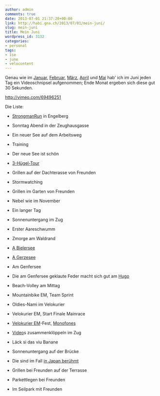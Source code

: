 ```yaml
---
author: admin
comments: true
date: 2013-07-01 21:37:20+00:00
link: http://habi.gna.ch/2013/07/01/mein-juni/
slug: mein-juni
title: Mein Juni
wordpress_id: 3132
categories:
- personal
tags:
- 1se
- june
- velocontent
---
```


Genau wie im [Januar](http://habi.gna.ch/2013/02/01/mein-januar/), [Februar](http://habi.gna.ch/2013/03/04/mein-februar/), [März](http://habi.gna.ch/2013/04/01/mein-marz/), [April](http://habi.gna.ch/2013/05/01/mein-april/) und [Mai](http://habi.gna.ch/2013/06/01/mein-mai/) hab' ich im Juni jeden Tag ein Videoschnipsel aufgenommen; Ende Monat ergeben sich diese gut 30 Sekunden.

http://vimeo.com/69496251

Die Liste:




  
  * [StrongmanRun](http://habi.gna.ch/2013/06/03/strongman-run-2013-in-engelberg/) in Engelberg


  
  * Sonntag Abend in der Zeughausgasse


  
  * Ein neuer See auf dem Arbeitsweg


  
  * Training


  
  * Der neue See ist schön


  
  * [3-Hügel-Tour](http://runkeeper.com/user/davidhaberthuer/activity/191188340)


  
  * Grillen auf der Dachterasse von Freunden


  
  * Stormwatching


  
  * Grillen im Garten von Freunden


  
  * Nebel wie im November


  
  * Ein langer Tag


  
  * Sonnenuntergang im Zug


  
  * Erster Aareschwumm


  
  * Zmorge am Waldrand


  
  * [A Bielersee](http://runkeeper.com/user/davidhaberthuer/activity/195149047)


  
  * [A Gerzesee](http://runkeeper.com/user/davidhaberthuer/activity/195597944)


  
  * Am Genfersee


  
  * Die am Genfersee geklaute Feder macht sich gut am [Hugo](http://photos.davidhaberthuer.ch/index.php?type=recent&tags=hugokoblet)


  
  * Beach-Volley am Mittag


  
  * Mountainbike EM, Team Sprint


  
  * Oldies-Nami im Velokurier


  
  * Velokurier EM, Start Finale Mainrace


  
  * [Velokurier EM](http://habi.gna.ch/2013/06/24/ecmc-2013/)-Fest, [Monofones](http://www.monofones.com)


  
  * [Video](http://habi.gna.ch/2013/06/24/ecmc-2013/)s zusammenklöppeln im Zug


  
  * Läck si das viu Banane


  
  * Sonnenuntergang auf der Brücke


  
  * Die sind im Fall [in Japan berühmt](https://www.facebook.com/wearebiginjapan)


  
  * Grillen bei Freunden auf der Terrasse


  
  * Parkettlegen bei Freunden


  
  * Im Seilpark mit Freunden


